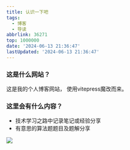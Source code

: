 ```yaml
---
title: 认识一下吧
tags:
  - 博客
  - 导读
abbrlink: 36271
top: 1000000
date: '2024-06-13 21:36:47'
lastUpdated: '2024-06-13 21:36:47'
---
```


### 这是什么网站？

这是我的个人博客网站， 使用vitepress魔改而来。

### 这里会有什么内容？

* 技术学习之路中记录笔记或经验分享
* 有意思的算法题题目及题解分享

![](https://trudbot-md-img.oss-cn-shanghai.aliyuncs.com/20230413184146471724-7221482875185861179-9.webp)
